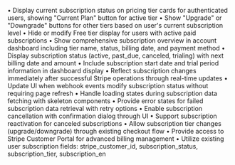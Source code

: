 • Display current subscription status on pricing tier cards for authenticated users, showing "Current Plan" button for active tier
• Show "Upgrade" or "Downgrade" buttons for other tiers based on user's current subscription level
• Hide or modify Free tier display for users with active paid subscriptions
• Show comprehensive subscription overview in account dashboard including tier name, status, billing date, and payment method
• Display subscription status (active, past_due, canceled, trialing) with next billing date and amount
• Include subscription start date and trial period information in dashboard display
• Reflect subscription changes immediately after successful Stripe operations through real-time updates
• Update UI when webhook events modify subscription status without requiring page refresh
• Handle loading states during subscription data fetching with skeleton components
• Provide error states for failed subscription data retrieval with retry options
• Enable subscription cancellation with confirmation dialog through UI
• Support subscription reactivation for canceled subscriptions
• Allow subscription tier changes (upgrade/downgrade) through existing checkout flow
• Provide access to Stripe Customer Portal for advanced billing management
• Utilize existing user subscription fields: stripe_customer_id, subscription_status, subscription_tier, subscription_en
